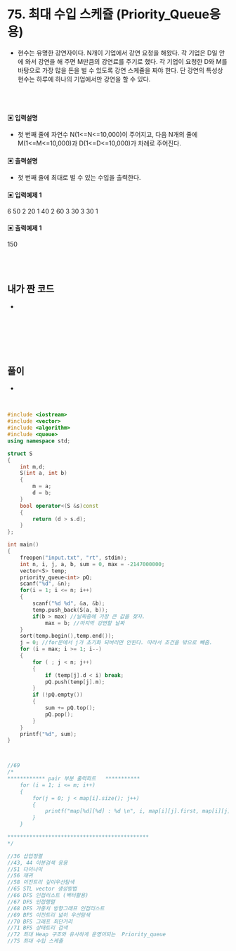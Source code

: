 # 75. 최대 수입 스케쥴 (Priority_Queue응용)

* 현수는 유명한 강연자이다. N개이 기업에서 강연 요청을 해왔다. 각 기업은 D일 안에 와서 강연을 해 주면 M만큼의 강연료를 주기로 했다.
각 기업이 요청한 D와 M를 바탕으로 가장 많을 돈을 벌 수 있도록 강연 스케쥴을 짜야 한다. 
단 강연의 특성상 현수는 하루에 하나의 기업에서만 강연을 할 수 있다.



<br/>
<br/>

#### ▣ 입력설명

* 첫 번째 줄에 자연수 N(1<=N<=10,000)이 주어지고, 다음 N개의 줄에 M(1<=M<=10,000)과 D(1<=D<=10,000)가 차례로 주어진다.


#### ▣ 출력설명

* 첫 번째 줄에 최대로 벌 수 있는 수입을 출력한다.




#### ▣ 입력예제 1
6
50 2
20 1
40 2
60 3
30 3
30 1





#### ▣ 출력예제 1
150

<br/>
<br/>


## 내가 짠 코드
*

<br/>

```c++


```


<br><br> 

## 풀이
* 
<br/>

```c++
#include <iostream>
#include <vector>
#include <algorithm>
#include <queue>
using namespace std;

struct S
{
	int m,d;
	S(int a, int b)
	{
		m = a;
		d = b;
	}
	bool operator<(S &s)const
	{
		return (d > s.d);
	}
};

int main()
{
	freopen("input.txt", "rt", stdin);	
	int n, i, j, a, b, sum = 0, max = -2147000000;
	vector<S> temp;
	priority_queue<int> pQ;
	scanf("%d", &n);
	for(i = 1; i <= n; i++)
	{
		scanf("%d %d", &a, &b);
		temp.push_back(S(a, b));
		if(b > max) //날짜중에 가장 큰 값을 찾자. 
			max = b; //마지막 강연할 날짜
	}
	sort(temp.begin(),temp.end());
	j = 0; //for문에서 j가 초기화 되버리면 안된다. 따라서 조건을 밖으로 빼줌. 
	for (i = max; i >= 1; i--)
	{
		for ( ; j < n; j++)
		{
			if (temp[j].d < i) break;
			pQ.push(temp[j].m);
		}
		if (!pQ.empty())
		{
			sum += pQ.top();
			pQ.pop();
		}
	} 
	printf("%d", sum);
}



//69
/*
************ pair 부분 출력파트   ***********
 	for (i = 1; i <= m; i++)
	{
		for(j = 0; j < map[i].size(); j++)
		{
			printf("map[%d][%d] : %d \n", i, map[i][j].first, map[i][j].second);
		}
	}

*********************************************
*/

//36 삽입정렬 
//43, 44 이분검색 응용 
//51 다이나믹 
//56 재귀
//58 이진트리 깊이우선탐색 
//65 STL vector 생성방법 
//66 DFS 인접리스트 (벡터활용) 
//67 DFS 인접행렬 
//68 DFS 가중치 방향그래프 인접리스트 
//69 BFS 이진트리 넓이 우선탐색 
//70 BFS 그래프 최단거리 
//71 BFS 상태트리 검색 
//72 최대 Heap 구조와 유사하게 운영이되는  Priority_queue
//75 최대 수입 스케쥴 
```
